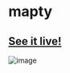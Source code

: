 # mapty

## [See it live!](https://mapty-js.netlify.app/)

![image](https://user-images.githubusercontent.com/65421302/107580900-2721b700-6bac-11eb-9eaf-d919c9eb3137.png)
